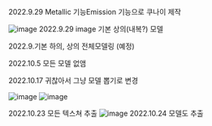 2022.9.29 Metallic 기능Emission 기능으로 쿠나이 제작

![image](https://user-images.githubusercontent.com/71422855/193136879-9e4adc42-d0d8-4ae5-978f-7dc2d6fa35e2.png)
2022.9.29 image 기본 상의(내복?) 모델

2022.9.기본 하의, 상의 전체모델링 (예정)

2022.10.5 모든 모델 없앰


2022.10.17 귀찮아서 그냥 모델 뽑기로 변경


![image](https://user-images.githubusercontent.com/71422855/196053120-a6ca0bfb-d88a-499e-8088-cf2927bd2cc7.png)
![image](https://user-images.githubusercontent.com/71422855/196053144-4fd1bf00-cd10-4a0a-be28-4cb92a4d1f42.png)

2022.10.23 모든 텍스쳐 추출
![image](https://user-images.githubusercontent.com/71422855/197400967-36038277-455a-49b0-a6bf-e07c4658ce64.png)
2022.10.24 모델도 추출

